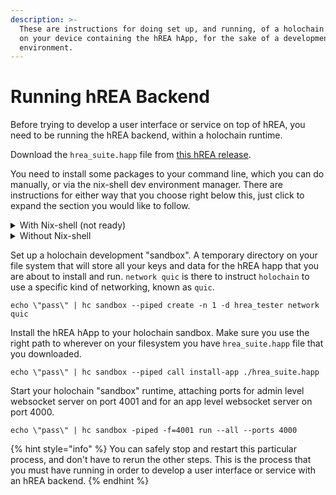 ```yaml
---
description: >-
  These are instructions for doing set up, and running, of a holochain runtime
  on your device containing the hREA hApp, for the sake of a development
  environment.
---
```


# Running hREA Backend

Before trying to develop a user interface or service on top of hREA, you need to be running the hREA backend, within a holochain runtime.



Download the `hrea_suite.happ` file from [this hREA release](https://github.com/h-REA/hREA/releases/tag/happ-0.1.2-beta).



You need to install some packages to your command line, which you can do manually, or via the nix-shell dev environment manager. There are instructions for either way that you choose right below this, just click to expand the section you would like to follow.

<details>

<summary>With Nix-shell (not ready)</summary>

Needs updating... coming soon.

</details>

<details>

<summary>Without Nix-shell</summary>

[Install Rust](https://www.rust-lang.org/tools/install), if you don't have it installed already.

Install the following to your system, via Rusts package manager "cargo".



The following installs a holochain developer tools binary to your system, accessible as the binary `hc` on your system.

```
cargo install holochain_cli --version 0.1.3 --locked
```



The following installs the core holochain runtime to your system, accessible as the binary `holochain` on your system. It can be used directly, or implicitly via the `hc sandbox` calls that we make next.

```
cargo install holochain --version 0.1.3 --locked
```



The following is the secure private key enclave that `holochain` uses for cryptography. It is available as a binary on your path `lair-keystore`, but `holochain` manages these subprocesses automatically on your behalf.

```bash
cargo install lair_keystore --version 0.2.3 --locked
```



</details>



Set up a holochain development "sandbox". A temporary directory on your file system that will store all your keys and data for the hREA happ that you are about to install and run. `network quic` is there to instruct `holochain` to use a specific kind of networking, known as `quic`.

```
echo \"pass\" | hc sandbox --piped create -n 1 -d hrea_tester network quic
```



Install the hREA hApp to your holochain sandbox. Make sure you use the right path to wherever on your filesystem you have `hrea_suite.happ` file that you downloaded.

```
echo \"pass\" | hc sandbox --piped call install-app ./hrea_suite.happ
```



Start your holochain "sandbox" runtime, attaching ports for admin level websocket server on port 4001 and for an app level websocket server on port 4000.&#x20;

```
echo \"pass\" | hc sandbox -piped -f=4001 run --all --ports 4000
```

{% hint style="info" %}
You can safely stop and restart this particular process, and don't have to rerun the other steps. This is the process that you must have running in order to develop a user interface or service with an hREA backend.&#x20;
{% endhint %}

